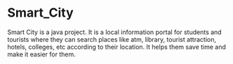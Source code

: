 # Smart_City
Smart City is a java project. It is a local information portal for students and tourists where they can search places like atm, library, tourist attraction, hotels, colleges, etc according to their location. It helps them save time and make it easier for them. 
